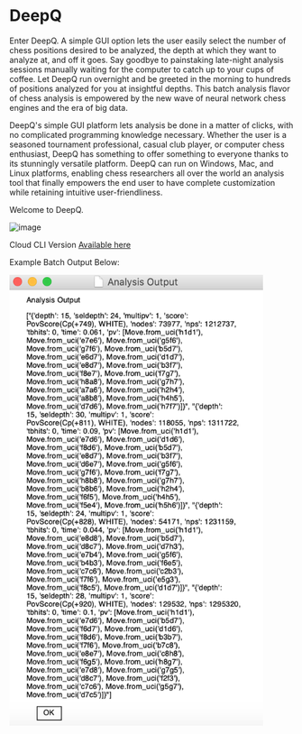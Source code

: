 # DeepQ

Enter DeepQ. A simple GUI option lets the user easily select the number of chess positions desired to be analyzed, the depth at which they want to analyze at, and off it goes. Say goodbye to painstaking late-night analysis sessions manually waiting for the computer to catch up to your cups of coffee. Let DeepQ run overnight and be greeted in the morning to hundreds of positions analyzed for you at insightful depths. This batch analysis flavor of chess analysis is empowered by the new wave of neural network chess engines and the era of big data.

DeepQ's simple GUI platform lets analysis be done in a matter of clicks, with no complicated programming knowledge necessary. Whether the user is a seasoned tournament professional, casual club player, or computer chess enthusiast, DeepQ has something to offer something to everyone thanks to its stunningly versatile platform. DeepQ can run on Windows, Mac, and Linux platforms, enabling chess researchers all over the world an analysis tool that finally empowers the end user to have complete customization while retaining intuitive user-friendliness.

Welcome to DeepQ.

![image](https://user-images.githubusercontent.com/52380766/111510780-56779680-870b-11eb-9199-5ad8eb63553b.png)


Cloud CLI Version [Available here](https://colab.research.google.com/drive/1XCLpNMDHCePSyoj8cMw-ecsURRamtmjD?usp=sharing)

Example Batch Output Below:

<img src="https://github.com/bortpro/DeepQ/blob/master/analysis.png" width="450" height="800">

